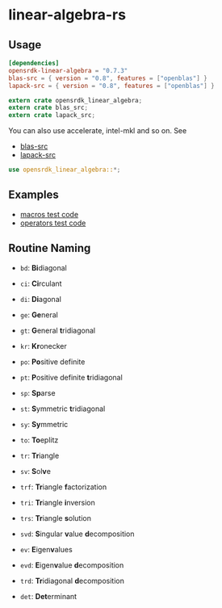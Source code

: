 # linear-algebra-rs

## Usage

```toml
[dependencies]
opensrdk-linear-algebra = "0.7.3"
blas-src = { version = "0.8", features = ["openblas"] }
lapack-src = { version = "0.8", features = ["openblas"] }
```

```rust
extern crate opensrdk_linear_algebra;
extern crate blas_src;
extern crate lapack_src;
```

You can also use accelerate, intel-mkl and so on.
See

- [blas-src](https://github.com/blas-lapack-rs/blas-src)
- [lapack-src](https://github.com/blas-lapack-rs/lapack-src)

```rust
use opensrdk_linear_algebra::*;
```

## Examples

- [macros test code](src/macros/mod.rs)
- [operators test code](src/matrix/operators/mul.rs)

## Routine Naming

- `bd`: **Bi**diagonal
- `ci`: **Ci**rculant
- `di`: **Di**agonal
- `ge`: **Ge**neral
- `gt`: **G**eneral **t**ridiagonal
- `kr`: **Kr**onecker
- `po`: **Po**sitive definite
- `pt`: **P**ositive definite **t**ridiagonal
- `sp`: **Sp**arse
- `st`: **S**ymmetric **t**ridiagonal
- `sy`: **Sy**mmetric
- `to`: **To**eplitz
- `tr`: **Tr**iangle

- `sv`: **S**ol**v**e
- `trf`: **Tr**iangle **f**actorization
- `tri`: **Tr**iangle **i**nversion
- `trs`: **Tr**iangle **s**olution
- `svd`: **S**ingular **v**alue **d**ecomposition
- `ev`: **E**igen**v**alues
- `evd`: **E**igen**v**alue **d**ecomposition
- `trd`: **Tr**idiagonal **d**ecomposition
- `det`: **Det**erminant
